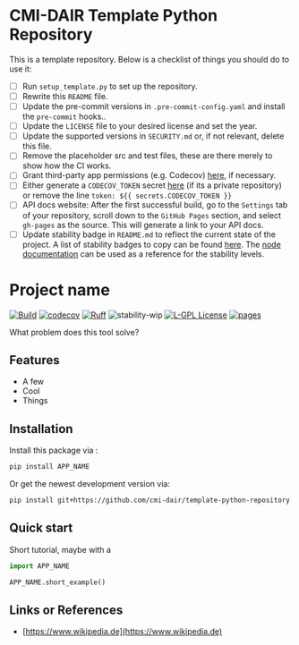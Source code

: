 # CMI-DAIR Template Python Repository

This is a template repository. Below is a checklist of things you should do to use it:

- [ ] Run `setup_template.py` to set up the repository.
- [ ] Rewrite this `README` file.
- [ ] Update the pre-commit versions in `.pre-commit-config.yaml` and install the `pre-commit` hooks..
- [ ] Update the `LICENSE` file to your desired license and set the year.
- [ ] Update the supported versions in `SECURITY.md` or, if not relevant, delete this file.
- [ ] Remove the placeholder src and test files, these are there merely to show how the CI works.
- [ ] Grant third-party app permissions (e.g. Codecov) [here](https://github.com/organizations/cmi-dair/settings/installations), if necessary.
- [ ] Either generate a `CODECOV_TOKEN` secret [here](https://github.com/cmi-dair/flowdump/blob/main/.github/workflows/python_tests.yaml) (if its a private repository) or remove the line `token: ${{ secrets.CODECOV_TOKEN }}`
- [ ] API docs website: After the first successful build, go to the `Settings` tab of your repository, scroll down to the `GitHub Pages` section, and select `gh-pages` as the source. This will generate a link to your API docs.
- [ ] Update stability badge in `README.md` to reflect the current state of the project. A list of stability badges to copy can be found [here](https://github.com/orangemug/stability-badges). The [node documentation](https://nodejs.org/docs/latest-v20.x/api/documentation.html#documentation_stability_index) can be used as a reference for the stability levels.

# Project name

[![Build](https://github.com/cmi-dair/template-python-repository/actions/workflows/test.yaml/badge.svg?branch=main)](https://github.com/cmi-dair/template-python-repository/actions/workflows/test.yaml?query=branch%3Amain)
[![codecov](https://codecov.io/gh/cmi-dair/template-python-repository/branch/main/graph/badge.svg?token=22HWWFWPW5)](https://codecov.io/gh/cmi-dair/template-python-repository)
[![Ruff](https://img.shields.io/endpoint?url=https://raw.githubusercontent.com/astral-sh/ruff/main/assets/badge/v2.json)](https://github.com/astral-sh/ruff)
![stability-wip](https://img.shields.io/badge/stability-work_in_progress-lightgrey.svg)
[![L-GPL License](https://img.shields.io/badge/license-L--GPL-blue.svg)](https://github.com/cmi-dair/template-python-repository/blob/main/LICENSE)
[![pages](https://img.shields.io/badge/api-docs-blue)](https://cmi-dair.github.io/template-python-repository)

What problem does this tool solve?

## Features

- A few
- Cool
- Things

## Installation

Install this package via :

```sh
pip install APP_NAME
```

Or get the newest development version via:

```sh
pip install git+https://github.com/cmi-dair/template-python-repository
```

## Quick start

Short tutorial, maybe with a

```Python
import APP_NAME

APP_NAME.short_example()
```

## Links or References

- [https://www.wikipedia.de](https://www.wikipedia.de)
